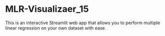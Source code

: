 # MLR-Visualizaer_15
This is an interactive Streamlit web app that allows you to perform multiple linear regression on your own dataset with ease.
